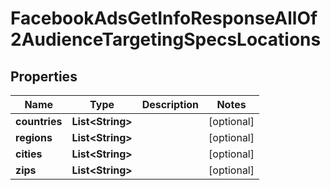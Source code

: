 

# FacebookAdsGetInfoResponseAllOf2AudienceTargetingSpecsLocations


## Properties

| Name | Type | Description | Notes |
|------------ | ------------- | ------------- | -------------|
|**countries** | **List&lt;String&gt;** |  |  [optional] |
|**regions** | **List&lt;String&gt;** |  |  [optional] |
|**cities** | **List&lt;String&gt;** |  |  [optional] |
|**zips** | **List&lt;String&gt;** |  |  [optional] |



